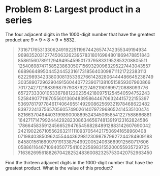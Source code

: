 # Problem 8: Largest product in a series

The four adjacent digits in the 1000-digit number that have the greatest
product are 9 × 9 × 8 × 9 = 5832.

>   73167176531330624919225119674426574742355349194934
>   96983520312774506326239578318016984801869478851843
>   85861560789112949495459501737958331952853208805511
>   12540698747158523863050715693290963295227443043557
>   66896648950445244523161731856403098711121722383113
>   62229893423380308135336276614282806444486645238749
>   30358907296290491560440772390713810515859307960866
>   70172427121883998797908792274921901699720888093776
>   65727333001053367881220235421809751254540594752243
>   52584907711670556013604839586446706324415722155397
>   53697817977846174064955149290862569321978468622482
>   83972241375657056057490261407972968652414535100474
>   82166370484403199890008895243450658541227588666881
>   16427171479924442928230863465674813919123162824586
>   17866458359124566529476545682848912883142607690042
>   24219022671055626321111109370544217506941658960408
>   07198403850962455444362981230987879927244284909188
>   84580156166097919133875499200524063689912560717606
>   05886116467109405077541002256983155200055935729725
>   71636269561882670428252483600823257530420752963450

Find the thirteen adjacent digits in the 1000-digit number that have the
greatest product. What is the value of this product?

